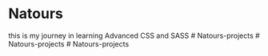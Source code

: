 # Natours
this is my journey in learning Advanced CSS and SASS
#   N a t o u r s - p r o j e c t s  
 #   N a t o u r s - p r o j e c t s  
 #   N a t o u r s - p r o j e c t s  
 